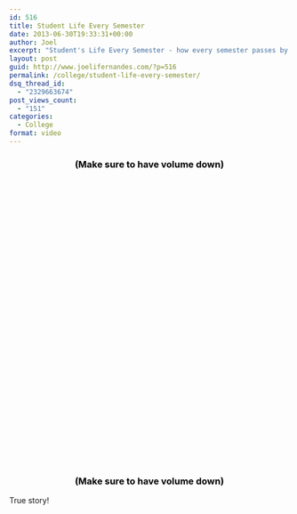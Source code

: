 ```yaml
---
id: 516
title: Student Life Every Semester
date: 2013-06-30T19:33:31+00:00
author: Joel
excerpt: "Student's Life Every Semester - how every semester passes by in students' life"
layout: post
guid: http://www.joelifernandes.com/?p=516
permalink: /college/student-life-every-semester/
dsq_thread_id:
  - "2329663674"
post_views_count:
  - "151"
categories:
  - College
format: video
---
```

<div id ="player">
  <h3 style="text-align: center;">
    <span style="color: #000000;"><strong>(Make sure to have volume down)</strong></span>
  </h3>
  
  <p>
  </p>
  
  <div class="youtube" id="aMt1yIW3WHs" style="width: 640px; height: 480px;">
  </div>
  
  <p>
    <br />
  </p>
  
  <h3 style="text-align: center;">
    <span style="color: #000000;"><strong>(Make sure to have volume down)</strong></span>
  </h3>
</div>

True story!